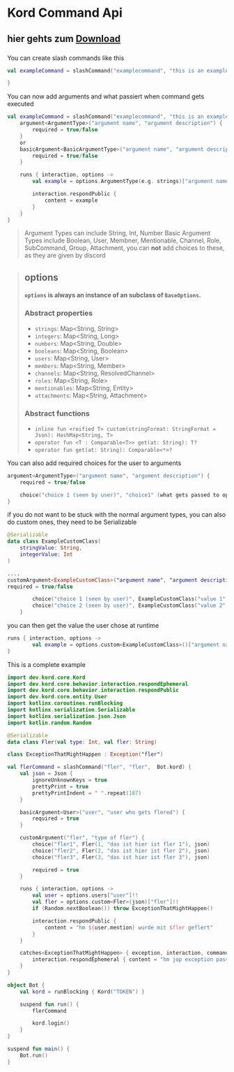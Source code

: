 # Kord Command Api

## hier gehts zum [Download](https://github.com/flerbuster/KordCommandApi/releases/download/fler/KordCommandApi-0.1.8.7.jar)

###

You can create slash commands like this
```kt
val exampleCommand = slashCommand("examplecommand", "this is an example command",  kord) {

}
```

You can now add arguments and what passiert when command gets executed
```kt
val exampleCommand = slashCommand("examplecommand", "this is an example command",  kord) {
    argument<ArgumentType>("argument name", "argument description") {
        required = true/false
    }
    or
    basicArgument<BasicArgumentType>("argument name", "argument description") {
        required = true/false
    }

    runs { interaction, options ->
        val example = options.ArgumentType(e.g. strings)["argument name"]

        interaction.respondPublic {
            content = example
        }
    }
}
```


>Argument Types can include String, Int, Number
>Basic Argument Types include Boolean, User, Membner, Mentionable, Channel, Role, SubCommand, Group, Attachment, you can **not** add choices to these, as they are given by discord

>## options
>#### `options` is always an instance of an subclass of `BaseOptions`.
>### Abstract properties
>- `strings`: Map<String, String>
>- `integers`: Map<String, Long>
>- `numbers`: Map<String, Double>
>- `booleans`: Map<String, Boolean>
>- `users`: Map<String, User>
>- `members`: Map<String, Member>
>- `channels`: Map<String, ResolvedChannel>
>- `roles`: Map<String, Role>
>- `mentionables`: Map<String, Entity>
>- `attachments`: Map<String, Attachment>
>### Abstract functions
>- `inline fun <reified T> custom(stringFormat: StringFormat = Json): HashMap<String, T>`
>- `operator fun <T : Comparable<T>> get(at: String): T?`
>- `operator fun get(at: String): Comparable<*>?`

You can also add required choices for the user to arguments

```kt
argument<ArgumentType>("argument name", "argument description") {
    required = true/false

    choice("choice 1 (seen by user)", "choice1" (what gets passed to options, must be same type as argument))
}
```

if you do not want to be stuck with the normal argument types, you can also do custom ones, they need to be Serializable
```kt
@Serializable
data class ExampleCustomClass(
    stringValue: String,
    integerValue: Int
)

....
customArgument<ExampleCustomClass>("argument name", "argument description") {
required = true/false

        choice("choice 1 (seen by user)", ExampleCustomClass("value 1", 1))
        choice("choice 2 (seen by user)", ExampleCustomClass("value 2", 2))
    }
```
you can then get the value the user chose at runtime
```kt
runs { interaction, options ->
        val example = options.custom<ExampleCustomClass>()["argument name"] 
}
```

This is a complete example

```kt
import dev.kord.core.Kord
import dev.kord.core.behavior.interaction.respondEphemeral
import dev.kord.core.behavior.interaction.respondPublic
import dev.kord.core.entity.User
import kotlinx.coroutines.runBlocking
import kotlinx.serialization.Serializable
import kotlinx.serialization.json.Json
import kotlin.random.Random

@Serializable
data class Fler(val type: Int, val fler: String)

class ExceptionThatMightHappen : Exception("fler")

val flerCommand = slashCommand("fler", "fler",  Bot.kord) {
    val json = Json {
        ignoreUnknownKeys = true
        prettyPrint = true
        prettyPrintIndent = " ".repeat(187)
    }

    basicArgument<User>("user", "user who gets flered") {
        required = true
    }

    customArgument("fler", "type of fler") {
        choice("fler1", Fler(1, "das ist hier ist fler 1"), json)
        choice("fler2", Fler(2, "das ist hier ist fler 2"), json)
        choice("fler3", Fler(3, "das ist hier ist fler 3"), json)

        required = true
    }

    runs { interaction, options ->
        val user = options.users["user"]!!
        val fler = options.custom<Fler>(json)["fler"]!!
        if (Random.nextBoolean()) throw ExceptionThatMightHappen()

        interaction.respondPublic {
            content = "hm ${user.mention} wurde mit $fler geflert"
        }
    }

    catches<ExceptionThatMightHappen> { exception, interaction, command ->
        interaction.respondEphemeral { content = "hm jop exception passiert" }
    }
}

object Bot {
    val kord = runBlocking { Kord("TOKEN") }

    suspend fun run() {
        flerCommand

        kord.login()
    }
}

suspend fun main() {
    Bot.run()
}
```